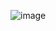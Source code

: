 ![image](https://user-images.githubusercontent.com/56351738/140641113-d77b3776-7f64-4261-aeba-a29ad4393a0d.png)
